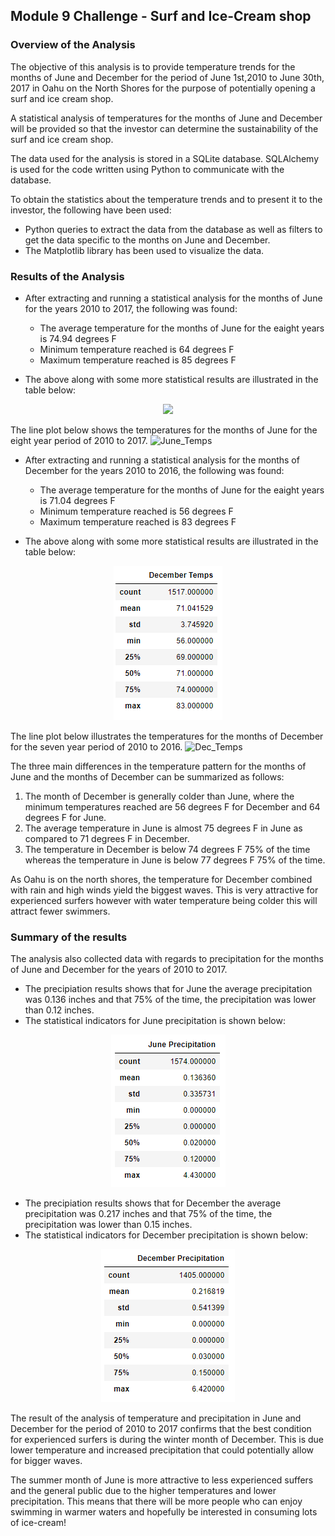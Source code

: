 ## Module 9 Challenge - Surf and Ice-Cream shop 


### Overview of the Analysis

The objective of this analysis is to provide temperature trends for the months of June and December for the period of June 1st,2010 to June 30th, 2017 in Oahu on the North Shores for the purpose of potentially opening a surf and ice cream shop.

A statistical analysis of temperatures for the months of June and December will be provided so that the investor can determine the sustainability of the surf and ice cream shop.

The data used for the analysis is stored in a SQLite database. SQLAlchemy is used for the code written using Python to communicate with the database.

To obtain the statistics about the temperature trends and to present it to the investor, the following have been used:
- Python queries to extract the data from the database as well as filters to get the data specific to the months on June and December.
- The Matplotlib library has been used to visualize the data.

### Results of the Analysis

- After extracting and running a statistical analysis for the months of June for the years 2010 to 2017, the following was found:
  - The average temperature for the months of June for the eaight years is 74.94 degrees F
  - Minimum temperature reached is 64 degrees F
  - Maximum temperature reached is 85 degrees F
  
- The above along with some more statistical results are illustrated in the table below:

<p align="center">
<img src="https://user-images.githubusercontent.com/82583576/123497553-25f1a380-d5fc-11eb-8501-413c50e49ada.png">
</p>

The line plot below shows the temperatures for the months of June for the eight year period of 2010 to 2017.
 ![June_Temps](https://user-images.githubusercontent.com/82583576/123499095-4290da00-d602-11eb-92e8-12fcc1abb132.png)
    
        
 - After extracting and running a statistical analysis for the months of December for the years 2010 to 2016, the following was found:
   - The average temperature for the months of June for the eaight years is 71.04 degrees F
   - Minimum temperature reached is 56 degrees F
   - Maximum temperature reached is 83 degrees F
  
- The above along with some more statistical results are illustrated in the table below:     

<p align="center">
<img src="https://github.com/BLuckoo/surfs_up/blob/main/dec_temps_stats.PNG">
</p>

The line plot below illustrates the temperatures for the months of December for the seven year period of 2010 to 2016.
![Dec_Temps](https://user-images.githubusercontent.com/82583576/123499082-27be6580-d602-11eb-9e54-6b2401a83f83.png)

          
The three main differences in the temperature pattern for the months of June and the months of December can be summarized as follows:

1.  The month of December is generally colder than June, where the minimum temperatures reached are 56 degrees F for December and 64 degrees F for June.
2.  The average temperature in June is almost 75 degrees F in June as compared to 71 degrees F in December.
3.  The temperature in December is below 74 degrees F 75% of the time  whereas the temperature in June is below 77 degrees F 75% of the time.  

As Oahu is on the north shores, the temperature for December combined with rain and high winds yield the biggest waves. This is very attractive for experienced surfers however with water temperature being colder this will attract fewer swimmers. 



### Summary of the results

The analysis also collected data with regards to precipitation for the months of June and December for the years of 2010 to 2017.

- The precipiation results shows that for June the average precipitation was 0.136 inches and that 75% of the time, the precipitation was lower than 0.12 inches.
- The statistical indicators for June precipitation is shown below:
<p align="center">
<img src="https://github.com/BLuckoo/surfs_up/blob/main/jun_prcp_stats.PNG">
</p>


- The precipiation results shows that for December the average precipitation was 0.217 inches and that 75% of the time, the precipitation was lower than 0.15 inches.
- The statistical indicators for December precipitation is shown below:
<p align="center">
<img src="https://github.com/BLuckoo/surfs_up/blob/main/dec_prcp_stats.PNG">
</p>


The result of the analysis of temperature and precipitation in June and December for the period of 2010 to 2017 confirms that the best condition for experienced surfers is during the winter month of December. This is due lower temperature and increased precipitation that could potentially allow for bigger waves. 

The summer month of June is more attractive to less experienced suffers and the general public due to the higher temperatures and lower precipitation. This means that there will be more people who can enjoy swimming in warmer waters and hopefully be interested in consuming lots of ice-cream! 

